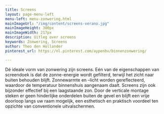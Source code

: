 ```yaml
---
title: Screens
layout: page-menu-left
menu-left: menu-zonwering.html
mainImageUrl: "/img/content/screens-verano.jpg"
mainImageHeight: 300px
mainImageWidth: 217px
description: Uitleg over screens
keywords: Zonwering, Screens
author: Theo den Hollander
pinterest_url: https://nl.pinterest.com/aypenbv/binnenzonwering/

---
```

Dé ideale vorm van zonwering zijn screens. Eén van de eigenschappen van screendoek is dat de zonne-energie wordt gefilterd, terwijl het zicht naar buiten behouden blijft. Zonnewarmte en –licht worden gereflecteerd, waardoor de temperatuur binnenshuis aangenaam daalt. Screens zijn ook bijzonder effectief bij een laagstaande zon. Door de verticale montage steken er geen hinderlijke onderdelen buiten de gevel en blijft een vrije doorloop langs uw raam mogelijk, een esthetisch en praktisch voordeel ten opzichte van conventionele uitvalschermen.
